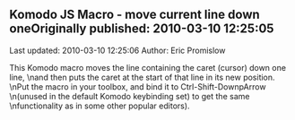 ## Komodo JS Macro - move current line down oneOriginally published: 2010-03-10 12:25:05 
Last updated: 2010-03-10 12:25:06 
Author: Eric Promislow 
 
This Komodo macro moves the line containing the caret (cursor) down one line,\nand then puts the caret at the start of that line in its new position.\nPut the macro in your toolbox, and bind it to Ctrl-Shift-DownpArrow\n(unused in the default Komodo keybinding set) to get the same\nfunctionality as in some other popular editors).